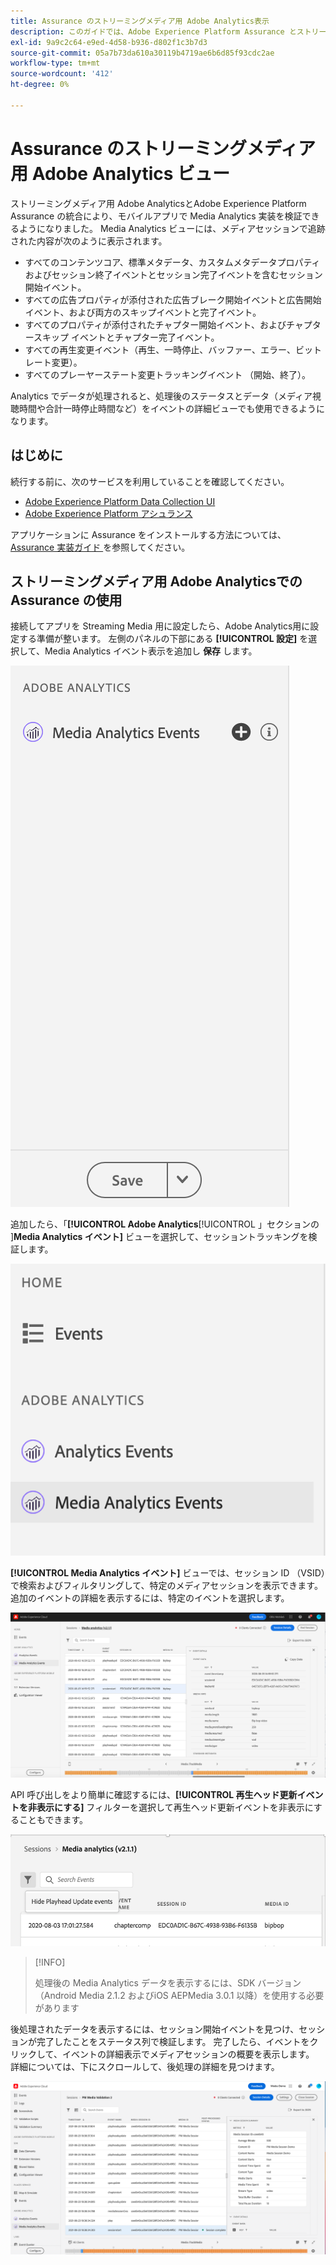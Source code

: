 ```yaml
---
title: Assurance のストリーミングメディア用 Adobe Analytics表示
description: このガイドでは、Adobe Experience Platform Assurance とストリーミングメディア用 Adobe Analyticsの使用方法について説明します。
exl-id: 9a9c2c64-e9ed-4d58-b936-d802f1c3b7d3
source-git-commit: 05a7b73da610a30119b4719ae6b6d85f93cdc2ae
workflow-type: tm+mt
source-wordcount: '412'
ht-degree: 0%

---
```


# Assurance のストリーミングメディア用 Adobe Analytics ビュー

ストリーミングメディア用 Adobe AnalyticsとAdobe Experience Platform Assurance の統合により、モバイルアプリで Media Analytics 実装を検証できるようになりました。 Media Analytics ビューには、メディアセッションで追跡された内容が次のように表示されます。

- すべてのコンテンツコア、標準メタデータ、カスタムメタデータプロパティおよびセッション終了イベントとセッション完了イベントを含むセッション開始イベント。
- すべての広告プロパティが添付された広告ブレーク開始イベントと広告開始イベント、および両方のスキップイベントと完了イベント。
- すべてのプロパティが添付されたチャプター開始イベント、およびチャプタースキップ イベントとチャプター完了イベント。
- すべての再生変更イベント（再生、一時停止、バッファー、エラー、ビットレート変更）。
- すべてのプレーヤーステート変更トラッキングイベント （開始、終了）。

Analytics でデータが処理されると、処理後のステータスとデータ（メディア視聴時間や合計一時停止時間など）をイベントの詳細ビューでも使用できるようになります。

## はじめに

続行する前に、次のサービスを利用していることを確認してください。

- [Adobe Experience Platform Data Collection UI](https://experience.adobe.com/#/data-collection/)
- [Adobe Experience Platform アシュランス ](https://experience.adobe.com/assurance)

アプリケーションに Assurance をインストールする方法については、[Assurance 実装ガイド ](../tutorials/implement-assurance.md) を参照してください。

## ストリーミングメディア用 Adobe Analyticsでの Assurance の使用

接続してアプリを Streaming Media 用に設定したら、Adobe Analytics用に設定する準備が整います。 左側のパネルの下部にある **[!UICONTROL 設定]** を選択して、Media Analytics イベント表示を追加し **保存** します。

![設定](./images/adobe-analytics-streaming-media/configure.png)

追加したら、「**[!UICONTROL Adobe Analytics**[!UICONTROL 」セクションの ]**Media Analytics イベント]** ビューを選択して、セッショントラッキングを検証します。

![ 選択 ](./images/adobe-analytics-streaming-media/select.png)

**[!UICONTROL Media Analytics イベント]** ビューでは、セッション ID （VSID）で検索およびフィルタリングして、特定のメディアセッションを表示できます。 追加のイベントの詳細を表示するには、特定のイベントを選択します。

![ メディアイベント ](./images/adobe-analytics-streaming-media/media-events.png)

API 呼び出しをより簡単に確認するには、**[!UICONTROL 再生ヘッド更新イベントを非表示にする]** フィルターを選択して再生ヘッド更新イベントを非表示にすることもできます。

![ 再生ヘッドを非表示 ](./images/adobe-analytics-streaming-media/hide-playhead.png)

>[!INFO]
>
>処理後の Media Analytics データを表示するには、SDK バージョン（Android Media 2.1.2 およびiOS AEPMedia 3.0.1 以降）を使用する必要があります

後処理されたデータを表示するには、セッション開始イベントを見つけ、セッションが完了したことをステータス列で検証します。 完了したら、イベントをクリックして、イベントの詳細表示でメディアセッションの概要を表示します。 詳細については、下にスクロールして、後処理の詳細を見つけます。

![Postで処理されたビュー ](./images/adobe-analytics-streaming-media/post-processed-view.png)
